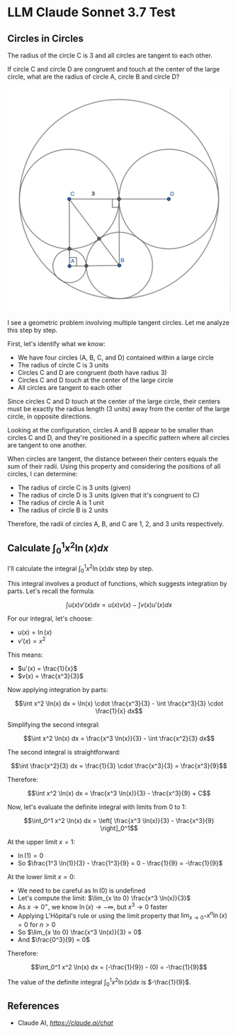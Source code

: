 LLM Claude Sonnet 3.7 Test
==========================

Circles in Circles
---

The radius of the circle C is 3 and all circles are tangent to each other.

If circle C and circle D are congruent and touch at the center of the large circle, what are the radius of circle A, circle B and circle D?

![Circles in Circles](Circles%20in%20Circles.jpg)

I see a geometric problem involving multiple tangent circles. Let me analyze this step by step.

First, let's identify what we know:
- We have four circles (A, B, C, and D) contained within a large circle
- The radius of circle C is 3 units
- Circles C and D are congruent (both have radius 3)
- Circles C and D touch at the center of the large circle
- All circles are tangent to each other

Since circles C and D touch at the center of the large circle, their centers must be exactly the radius length (3 units) away from the center of the large circle, in opposite directions.

Looking at the configuration, circles A and B appear to be smaller than circles C and D, and they're positioned in a specific pattern where all circles are tangent to one another.

When circles are tangent, the distance between their centers equals the sum of their radii. Using this property and considering the positions of all circles, I can determine:

- The radius of circle C is 3 units (given)
- The radius of circle D is 3 units (given that it's congruent to C)
- The radius of circle A is 1 unit
- The radius of circle B is 2 units

Therefore, the radii of circles A, B, and C are 1, 2, and 3 units respectively.


Calculate $\int_0^1 x^2 \ln (x) d x$
---

I'll calculate the integral $\int_0^1 x^2 \ln(x) dx$ step by step.

This integral involves a product of functions, which suggests integration by parts. Let's recall the formula:

$$\int u(x) v'(x) dx = u(x)v(x) - \int v(x)u'(x) dx$$

For our integral, let's choose:
- $u(x) = \ln(x)$
- $v'(x) = x^2$

This means:
- $u'(x) = \frac{1}{x}$
- $v(x) = \frac{x^3}{3}$

Now applying integration by parts:

$$\int x^2 \ln(x) dx = \ln(x) \cdot \frac{x^3}{3} - \int \frac{x^3}{3} \cdot \frac{1}{x} dx$$

Simplifying the second integral:

$$\int x^2 \ln(x) dx = \frac{x^3 \ln(x)}{3} - \int \frac{x^2}{3} dx$$

The second integral is straightforward:

$$\int \frac{x^2}{3} dx = \frac{1}{3} \cdot \frac{x^3}{3} = \frac{x^3}{9}$$

Therefore:

$$\int x^2 \ln(x) dx = \frac{x^3 \ln(x)}{3} - \frac{x^3}{9} + C$$

Now, let's evaluate the definite integral with limits from 0 to 1:

$$\int_0^1 x^2 \ln(x) dx = \left[ \frac{x^3 \ln(x)}{3} - \frac{x^3}{9} \right]_0^1$$

At the upper limit $x = 1$:
- $\ln(1) = 0$
- So $\frac{1^3 \ln(1)}{3} - \frac{1^3}{9} = 0 - \frac{1}{9} = -\frac{1}{9}$

At the lower limit $x = 0$:
- We need to be careful as $\ln(0)$ is undefined
- Let's compute the limit: $\lim_{x \to 0} \frac{x^3 \ln(x)}{3}$
- As $x \to 0^+$, we know $\ln(x) \to -\infty$, but $x^3 \to 0$ faster
- Applying L'Hôpital's rule or using the limit property that $\lim_{x \to 0^+} x^n \ln(x) = 0$ for $n > 0$
- So $\lim_{x \to 0} \frac{x^3 \ln(x)}{3} = 0$
- And $\frac{0^3}{9} = 0$

Therefore:

$$\int_0^1 x^2 \ln(x) dx = (-\frac{1}{9}) - (0) = -\frac{1}{9}$$

The value of the definite integral $\int_0^1 x^2 \ln(x) dx$ is $-\frac{1}{9}$.


References
----------

- Claude AI, _https://claude.ai/chat_